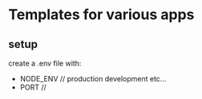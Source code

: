 # Templates for various apps

## setup

create a .env file with:

- NODE_ENV // production development etc...
- PORT  //